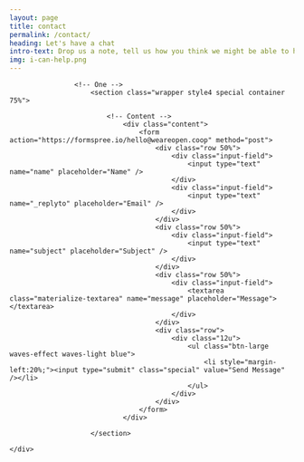 ```yaml
---
layout: page
title: contact
permalink: /contact/
heading: Let's have a chat
intro-text: Drop us a note, tell us how you think we might be able to help you. If necessary, we'll set up a (free) 30 minute chat to check in before writing you a proposal to detail how we think we can help your project or organisation. Use the form below and let us know how we can help!
img: i-can-help.png
---
```

<div class="row">
    <div class="col s12 m12 l12">
					
					<!-- One -->
						<section class="wrapper style4 special container 75%">

							<!-- Content -->
								<div class="content">
									<form action="https://formspree.io/hello@weareopen.coop" method="post">
										<div class="row 50%">
											<div class="input-field">
												<input type="text" name="name" placeholder="Name" />
											</div>
											<div class="input-field">
												<input type="text" name="_replyto" placeholder="Email" />
											</div>
										</div>
										<div class="row 50%">
											<div class="input-field">
												<input type="text" name="subject" placeholder="Subject" />
											</div>
										</div>
										<div class="row 50%">
											<div class="input-field">
												<textarea class="materialize-textarea" name="message" placeholder="Message"></textarea>
											</div>
										</div>
										<div class="row">
											<div class="12u">
												<ul class="btn-large waves-effect waves-light blue">
													<li style="margin-left:20%;"><input type="submit" class="special" value="Send Message" /></li>
												</ul>
											</div>
										</div>
									</form>
								</div>

						</section>

	</div>
</div>